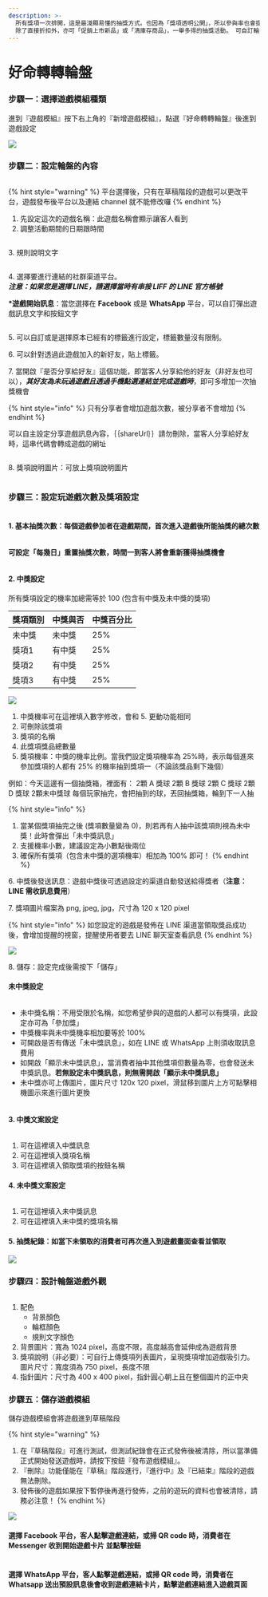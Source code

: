 ```yaml
---
description: >-
  所有獎項一次排開，這是最淺顯易懂的抽獎方式。也因為「獎項透明公開」，所以參與率也會提高！
  除了直接折扣外，亦可「促銷上市新品」或「清庫存商品」，一舉多得的抽獎活動。 可自訂輪盤區塊顏色，建議將最大獎項，設置在顯眼區塊，吸引玩家來轉轉輪盤！
---
```


# 好命轉轉輪盤

### 步驟一：選擇遊戲模組種類

進到『遊戲模組』按下右上角的『新增遊戲模組』，點選『好命轉轉輪盤』後進到遊戲設定

![](<../../.gitbook/assets/截圖 2022-07-26 下午4.43.33.png>)

### 步驟二：設定輪盤的內容

<figure><img src="../../.gitbook/assets/輪盤步驟二.png" alt=""><figcaption></figcaption></figure>

{% hint style="warning" %}
平台選擇後，只有在草稿階段的遊戲可以更改平台，遊戲發布後平台以及連結 channel 就不能修改囉
{% endhint %}

1. 先設定這次的遊戲名稱：此遊戲名稱會顯示讓客人看到
2. 調整活動期間的日期跟時間

<figure><img src="../../.gitbook/assets/截圖 2022-11-08 上午10.27.43.png" alt=""><figcaption></figcaption></figure>

3\.  規則說明文字

<figure><img src="../../.gitbook/assets/輪盤規則說明文字.png" alt=""><figcaption></figcaption></figure>

4\.  選擇要進行連結的社群渠道平台。\
_**注意：如果您是選擇 LINE，請選擇當時有串接 LIFF 的 LINE 官方帳號**_

**\*遊戲開始訊息**：當您選擇在 **Facebook** 或是 **WhatsApp** 平台，可以自訂彈出遊戲訊息文字和按鈕文字

<figure><img src="../../.gitbook/assets/截圖 2022-10-06 下午1.37.31.png" alt=""><figcaption></figcaption></figure>

5\.  可以自訂或是選擇原本已經有的標籤進行設定，標籤數量沒有限制。

6\.   可以針對透過此遊戲加入的新好友，貼上標籤。

7\.  當開啟『是否分享給好友』這個功能，即當客人分享給他的好友（非好友也可以），_**其好友為未玩過遊戲且透過手機點選連結並完成遊戲時**_，即可多增加一次抽獎機會&#x20;

{% hint style="info" %}
只有分享者會增加遊戲次數，被分享者不會增加
{% endhint %}

可以自主設定分享遊戲訊息內容，｛｛shareUrl｝｝請勿刪除，當客人分享給好友時，這串代碼會轉成遊戲的網址

<figure><img src="../../.gitbook/assets/輪盤分享好友.png" alt=""><figcaption></figcaption></figure>

8\. 獎項說明圖片：可放上獎項說明圖片

<figure><img src="../../.gitbook/assets/輪盤獎項說明圖片.png" alt=""><figcaption></figcaption></figure>

### 步驟三：設定玩遊戲次數及獎項設定

<figure><img src="../../.gitbook/assets/輪盤遊戲次數設定.png" alt=""><figcaption></figcaption></figure>

#### 1. 基本抽獎次數：每個遊戲參加者在遊戲期間，首次進入遊戲後所能抽獎的總次數

<figure><img src="../../.gitbook/assets/輪盤抽獎次數.png" alt=""><figcaption></figcaption></figure>

**可設定「每幾日」重置抽獎次數，時間一到客人將會重新獲得抽獎機會**

<figure><img src="../../.gitbook/assets/輪盤重置.png" alt=""><figcaption></figcaption></figure>

#### 2. 中獎設定

所有獎項設定的機率加總需等於 100 (包含有中獎及未中獎的獎項)

| 獎項類別 | 中獎與否 | 中獎百分比 |
| ---- | ---- | ----- |
| 未中獎  | 未中獎  | 25%   |
| 獎項1  | 有中獎  | 25%   |
| 獎項2  | 有中獎  | 25%   |
| 獎項3  | 有中獎  | 25%   |

![](<../../.gitbook/assets/獎項說明 01.png>)

1. 中獎機率可在這裡填入數字修改，會和 5. 更動功能相同
2. 可刪除該獎項
3. 獎項的名稱&#x20;
4. 此獎項獎品總數量
5. 獎項機率：中獎的機率比例。當我們設定獎項機率為 25%時，表示每個進來參加獎項的人都有 25% 的機率抽到獎項一（不論該獎品剩下幾個）

例如：今天這邊有一個抽獎箱，裡面有： 2顆 A 獎球 2顆 B 獎球 2顆 C 獎球 2顆 D 獎球 2顆未中獎球 每個玩家抽完，會把抽到的球，丟回抽獎箱，輪到下一人抽

{% hint style="info" %}
1. 當某個獎項抽完之後 (獎項數量變為 0)，則若再有人抽中該獎項則視為未中獎！此時會彈出「未中獎訊息」
2. 支援機率小數，建議設定為小數點後兩位
3. 確保所有獎項（包含未中獎的選項機率）相加為 100% 即可！
{% endhint %}

&#x20;6\.  中獎後發送訊息：遊戲中獎後可透過設定的渠道自動發送給得獎者（**注意：LINE 需收訊息費用**）

&#x20;7\.  獎項圖片檔案為 png, jpeg, jpg，尺寸為 120 x 120 pixel

{% hint style="info" %}
如您設定的遊戲是發佈在 LINE 渠道當領取獎品成功後，會增加提醒的視窗，提醒使用者要去 LINE 聊天室查看訊息
{% endhint %}

![](<../../.gitbook/assets/截圖 2022-01-11 上午11.39.02.png>)

8\.  儲存：設定完成後需按下「儲存」

#### &#x20;未中獎設定

<figure><img src="../../.gitbook/assets/未中獎設定.png" alt=""><figcaption></figcaption></figure>

* 未中獎名稱：不用受限於名稱，如您希望參與的遊戲的人都可以有獎項，此設定亦可為「參加獎」
* 中獎機率與未中獎機率相加要等於 100%
* 可開啟是否有傳送「未中獎訊息」，如在 LINE 或 WhatsApp 上則須收取訊息費用
* 如開啟「顯示未中獎訊息」，當消費者抽中其他獎項但數量為零，也會發送未中獎訊息。**若無設定未中獎訊息，則無需開啟「顯示未中獎訊息」**
* 未中獎亦可上傳圖片，圖片尺寸 120x 120 pixel，滑鼠移到圖片上方可點擊相機圖示來進行圖片更換

<figure><img src="../../.gitbook/assets/未中獎設定圖示.png" alt=""><figcaption></figcaption></figure>

#### 3. 中獎文案設定

<figure><img src="../../.gitbook/assets/中獎文案設定新.png" alt=""><figcaption></figcaption></figure>

1. 可在這裡填入中獎訊息
2. 可在這裡填入獎項名稱
3. 可在這裡填入領取獎項的按鈕名稱

#### 4. 未中獎文案設定

<figure><img src="../../.gitbook/assets/未中獎文案.png" alt=""><figcaption></figcaption></figure>

1. 可在這裡填入未中獎訊息
2. 可在這裡填入未中獎的獎項名稱

#### 5. 抽獎紀錄：如當下未領取的消費者可再次進入到遊戲畫面查看並領取

![](../../.gitbook/assets/IMG\_A0F7F6E4A28C-1.jpeg)

### 步驟四：設計輪盤遊戲外觀

<figure><img src="../../.gitbook/assets/截圖 2022-09-12 下午5.11.33.png" alt=""><figcaption></figcaption></figure>

1. 配色
   * 背景顏色
   * 輪框顏色
   * 規則文字顏色
2. 背景圖片：寬為 1024 pixel，高度不限，高度越高會延伸成為遊戲背景
3. 獎項說明（非必要）：可自行上傳獎項列表圖片，呈現獎項增加遊戲吸引力。圖片尺寸：寬度須為 750 pixel，長度不限&#x20;
4. 指針圖片：尺寸為 400 x 400 pixel，指針圓心朝上且在整個圖片的正中央

### 步驟五：儲存遊戲模組

儲存遊戲模組會將遊戲進到草稿階段

{% hint style="warning" %}
1. 在『草稿階段』可進行測試，但測試紀錄會在正式發佈後被清除，所以當準備正式開始發送遊戲時，請按下按鈕『發布遊戲模組』。
2. 『刪除』功能僅能在『草稿』階段進行，『進行中』及『已結束』階段的遊戲無法刪除。
3. 發佈後的遊戲如果按下暫停後再進行發佈，之前的遊玩的資料也會被清除，請務必注意！
{% endhint %}

![](../../.gitbook/assets/儲存遊戲模組.png)

#### 選擇 Facebook 平台，客人點擊遊戲連結，或掃 QR code 時，消費者**在 Messenger 收到開始遊戲卡片** **並點擊按鈕**

<figure><img src="../../.gitbook/assets/截圖 2022-09-12 下午5.28.09.png" alt=""><figcaption></figcaption></figure>

#### 選擇 **WhatsApp** 平台，客人點擊遊戲連結，或掃 QR code 時，消費者**在** Whatsapp 送出預設訊息後會收到遊戲連結卡片，點擊遊戲連結進入遊戲頁面

<figure><img src="../../.gitbook/assets/截圖 2022-09-12 下午5.25.55.png" alt=""><figcaption></figcaption></figure>
